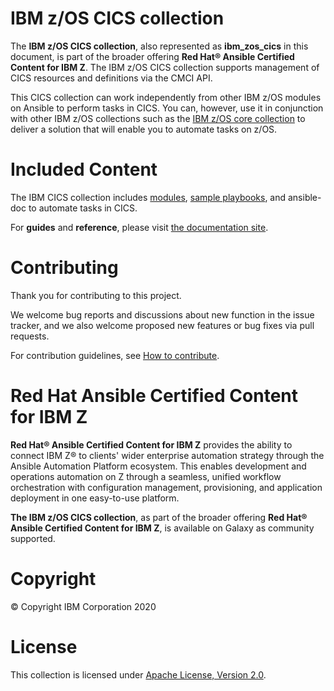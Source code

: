 IBM z/OS CICS collection
========================

The **IBM z/OS CICS collection**, also represented as **ibm\_zos\_cics**
in this document, is part of the broader offering **Red Hat® Ansible
Certified Content for IBM Z**. The IBM z/OS CICS collection supports management
of CICS resources and definitions via the CMCI API.

This CICS collection can work independently from other IBM z/OS modules on Ansible to perform tasks in CICS. You can, however, use it in conjunction with other IBM z/OS collections such as the 
[IBM z/OS core collection](https://github.com/ansible-collections/ibm_zos_core) 
to deliver a solution that will enable you to automate tasks on z/OS.



Included Content
================

The IBM CICS collection includes
[modules](https://github.com/ansible-collections/ibm_zos_cics/tree/master/plugins/modules/),
[sample playbooks](https://github.com/ansible-collections/ibm_zos_cics/tree/master/playbooks/),
and ansible-doc to automate tasks in CICS.

For **guides** and **reference**, please visit [the documentation
site](https://ansible-collections.github.io/ibm_zos_cics/).

Contributing
============

Thank you for contributing to this project.

We welcome bug reports and discussions about new function in the issue tracker, and we also welcome proposed new features or bug fixes via pull requests.

For contribution guidelines, see [How to contribute](https://github.com/ansible-collections/ibm_zos_cics/tree/master/CONTRIBUTING.md).


Red Hat Ansible Certified Content for IBM Z
===========================================

**Red Hat® Ansible Certified Content for IBM Z** provides the ability to
connect IBM Z® to clients\' wider enterprise automation strategy through
the Ansible Automation Platform ecosystem. This enables development and
operations automation on Z through a seamless, unified workflow
orchestration with configuration management, provisioning, and
application deployment in one easy-to-use platform.

**The IBM z/OS CICS collection**, as part of the broader offering
**Red Hat® Ansible Certified Content for IBM Z**, is available on Galaxy as 
community supported.

Copyright
=========

© Copyright IBM Corporation 2020

License
=======

This collection is licensed under [Apache License, Version 2.0](https://opensource.org/licenses/Apache-2.0).





